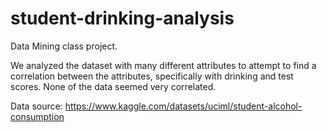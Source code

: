 # student-drinking-analysis
Data Mining class project.

We analyzed the dataset with many different attributes to attempt to find a correlation between the attributes, specifically with drinking and test scores. None of the data seemed very correlated. 

Data source: https://www.kaggle.com/datasets/uciml/student-alcohol-consumption
